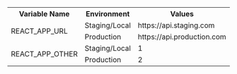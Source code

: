 <table>
  <tr>
    <th>Variable Name</th>
    <th>Environment</th>
    <th>Values</th>
  </tr>
  <tr>
    <td rowspan="2">REACT_APP_URL</td>
    <td>Staging/Local</td>
    <td>https://api.staging.com</td>
  </tr>
  <tr>
    <td>Production</td>
    <td>https://api.production.com</td>
  </tr>
  <tr>
    <td rowspan="2">REACT_APP_OTHER</td>
    <td>Staging/Local</td>
    <td>1</td>
  </tr>
  <tr>
    <td>Production</td>
    <td>2</td>
  </tr>
</table>